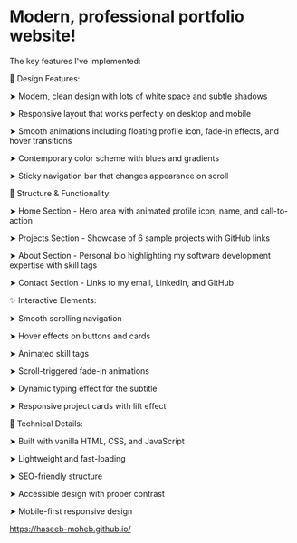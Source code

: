 # Modern, professional portfolio website! 

The key features I've implemented:

🎨 Design Features:

➤ Modern, clean design with lots of white space and subtle shadows

➤ Responsive layout that works perfectly on desktop and mobile

➤ Smooth animations including floating profile icon, fade-in effects, and hover transitions

➤ Contemporary color scheme with blues and gradients

➤ Sticky navigation bar that changes appearance on scroll


📱 Structure & Functionality:

➤ Home Section - Hero area with animated profile icon, name, and call-to-action

➤ Projects Section - Showcase of 6 sample projects with GitHub links

➤ About Section - Personal bio highlighting my software development expertise with skill tags

➤ Contact Section - Links to my email, LinkedIn, and GitHub


✨ Interactive Elements:

➤ Smooth scrolling navigation

➤ Hover effects on buttons and cards

➤ Animated skill tags

➤ Scroll-triggered fade-in animations

➤ Dynamic typing effect for the subtitle

➤ Responsive project cards with lift effect


🔧 Technical Details:

➤ Built with vanilla HTML, CSS, and JavaScript

➤ Lightweight and fast-loading

➤ SEO-friendly structure

➤ Accessible design with proper contrast

➤ Mobile-first responsive design

https://haseeb-moheb.github.io/
